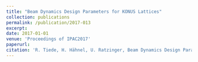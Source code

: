 ```yaml
--- 
title: "Beam Dynamics Design Parameters for KONUS Lattices"
collection: publications
permalink: /publication/2017-013
excerpt: 
date: 2017-01-01
venue: 'Proceedings of IPAC2017'
paperurl:
citation: 'R. Tiede, H. Hähnel, U. Ratzinger, Beam Dynamics Design Parameters for KONUS Lattices, Proceedings of IPAC2017, MOPIK068 (2017)'
---
```

